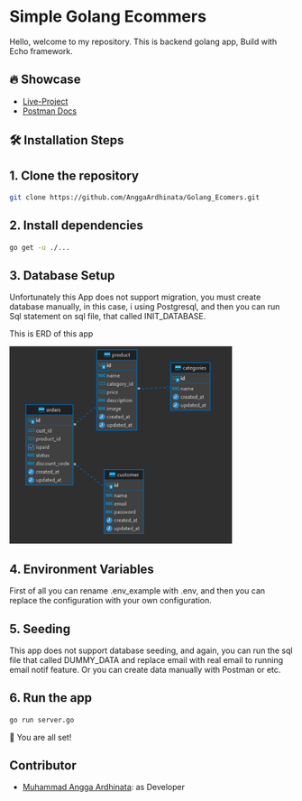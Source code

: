 # Simple Golang Ecommers

Hello, welcome to my repository.
This is backend golang app, Build with Echo framework.

## 🔥 Showcase
- [Live-Project](http://ecomers.myvehicle-rent.site/api/v1/)
- [Postman Docs](https://documenter.getpostman.com/view/20559835/2s93sjToKu)


## 🛠️ Installation Steps

## 1.  Clone the repository

```bash
git clone https://github.com/AnggaArdhinata/Golang_Ecomers.git
```

## 2. Install dependencies

```bash
go get -u ./...
```

## 3.  Database Setup
Unfortunately this App does not support migration, you must create database manually, in this case, i using Postgresql, and then you can run Sql statement on sql file, that called INIT_DATABASE.

This is ERD of this app

<img src="./assets/erd-gomers.png" alt="Logo" height="350">

## 4. Environment Variables
First of all you can rename .env_example with .env, and then you can replace the configuration with your own configuration.

## 5. Seeding
This app does not support database seeding, and again, you can run the sql file that called DUMMY_DATA and replace email with real email to running email notif feature.
Or you can create data manually with Postman or etc.

## 6. Run the app

```bash
go run server.go
```

🌟 You are all set!

## Contributor
- [Muhammad Angga Ardhinata](https://github.com/AnggaArdhinata): as Developer


